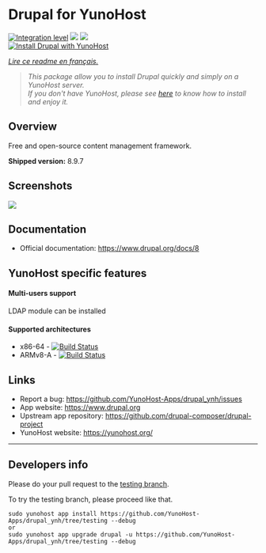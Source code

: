 # Drupal for YunoHost

[![Integration level](https://dash.yunohost.org/integration/drupal.svg)](https://dash.yunohost.org/appci/app/drupal) ![](https://ci-apps.yunohost.org/ci/badges/drupal.status.svg) ![](https://ci-apps.yunohost.org/ci/badges/drupal.maintain.svg)  
[![Install Drupal with YunoHost](https://install-app.yunohost.org/install-with-yunohost.png)](https://install-app.yunohost.org/?app=drupal)

*[Lire ce readme en français.](./README_fr.md)*

> *This package allow you to install Drupal quickly and simply on a YunoHost server.  
If you don't have YunoHost, please see [here](https://yunohost.org/#/install) to know how to install and enjoy it.*

## Overview
Free and open-source content management framework.

**Shipped version:** 8.9.7

## Screenshots

![](https://upload.wikimedia.org/wikipedia/commons/5/53/Drupal_8_quickedit.png)

## Documentation

 * Official documentation: https://www.drupal.org/docs/8

## YunoHost specific features

#### Multi-users support

LDAP module can be installed

#### Supported architectures

* x86-64 - [![Build Status](https://ci-apps.yunohost.org/ci/logs/drupal%20%28Apps%29.svg)](https://ci-apps.yunohost.org/ci/apps/drupal/)
* ARMv8-A - [![Build Status](https://ci-apps-arm.yunohost.org/ci/logs/drupal%20%28Apps%29.svg)](https://ci-apps-arm.yunohost.org/ci/apps/drupal/)

## Links

 * Report a bug: https://github.com/YunoHost-Apps/drupal_ynh/issues
 * App website: https://www.drupal.org
 * Upstream app repository: https://github.com/drupal-composer/drupal-project
 * YunoHost website: https://yunohost.org/

---

## Developers info

Please do your pull request to the [testing branch](https://github.com/YunoHost-Apps/drupal_ynh/tree/testing).

To try the testing branch, please proceed like that.
```
sudo yunohost app install https://github.com/YunoHost-Apps/drupal_ynh/tree/testing --debug
or
sudo yunohost app upgrade drupal -u https://github.com/YunoHost-Apps/drupal_ynh/tree/testing --debug
```
